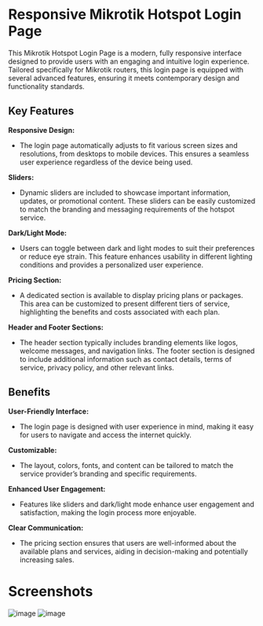 # Responsive Mikrotik Hotspot Login Page
 This Mikrotik Hotspot Login Page is a modern, fully responsive interface designed to provide users with an engaging and intuitive login experience. Tailored specifically for Mikrotik routers, this login page is equipped with several advanced features, ensuring it meets contemporary design and functionality standards.
## Key Features
 **Responsive Design:**
- The login page automatically adjusts to fit various screen sizes and resolutions, from desktops to mobile devices. This ensures a seamless user experience regardless of the device being used.

**Sliders:**
- Dynamic sliders are included to showcase important information, updates, or promotional content. These sliders can be easily customized to match the branding and messaging requirements of the hotspot service.
  
**Dark/Light Mode:**
- Users can toggle between dark and light modes to suit their preferences or reduce eye strain. This feature enhances usability in different lighting conditions and provides a personalized user experience.

**Pricing Section:**
- A dedicated section is available to display pricing plans or packages. This area can be customized to present different tiers of service, highlighting the benefits and costs associated with each plan.

**Header and Footer Sections:**
- The header section typically includes branding elements like logos, welcome messages, and navigation links. The footer section is designed to include additional information such as contact details, terms of service, privacy policy, and other relevant links.
## Benefits
**User-Friendly Interface:**
- The login page is designed with user experience in mind, making it easy for users to navigate and access the internet quickly.

**Customizable:**
- The layout, colors, fonts, and content can be tailored to match the service provider’s branding and specific requirements.

**Enhanced User Engagement:**
- Features like sliders and dark/light mode enhance user engagement and satisfaction, making the login process more enjoyable.

**Clear Communication:**
- The pricing section ensures that users are well-informed about the available plans and services, aiding in decision-making and potentially increasing sales.

# Screenshots
![image](https://github.com/Focuslinkstech/Responsive-Mikrotik-Hotspot-Login-Page/assets/45756999/d9761789-03bb-43ce-8afb-3ea604a804f1)
![image](https://github.com/Focuslinkstech/Responsive-Mikrotik-Hotspot-Login-Page/assets/45756999/87f991b5-1c33-4c65-85c1-cfc63509a1a2)


